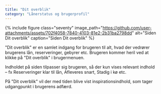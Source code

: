 ```yaml
---
title: "Dit overblik"
category: "Lånerstatus og brugerprofil"
---
```


{% include figure class="seventy" image_path="https://github.com/user-attachments/assets/702f4058-7840-4103-81e2-2b31ba2798dd" alt="Siden Dit overblik" caption="Siden Dit overblik" %} 

"Dit overblik" er en samlet indgang for brugeren til alt, hvad der vedrører brugerens lån, reserveringer, gebyrer etc. Brugeren kommer heril ved at klikke på "Dit overblik" i brugermenuen.

Indholdet på siden tilpasser sig brugeren, så der kun vises relevant indhold – fx Reserveringer klar til lån, Afleveres snart, Stadig i kø etc.

På "Dit overblik" vil der med tiden blive vist inspirationsindhold, som tager udgangpunkt i brugerens adfærd.

